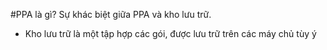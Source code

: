 #PPA là gì? Sự khác biệt giữa PPA và kho lưu trữ.

- Kho lưu trữ là một tập hợp các gói, được lưu trữ trên các máy chủ tùy ý

